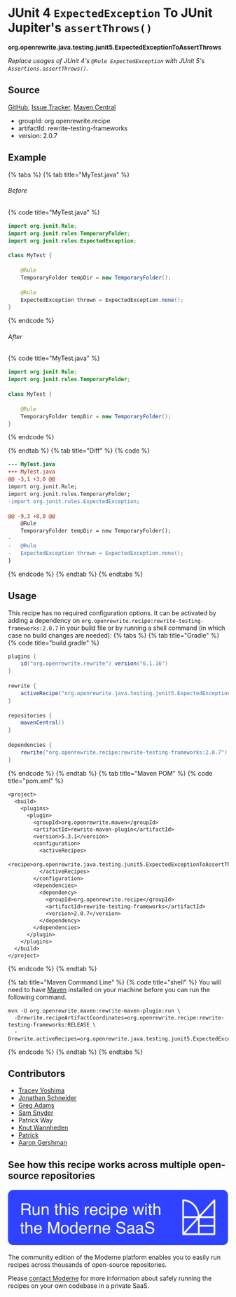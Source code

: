 # JUnit 4 `ExpectedException` To JUnit Jupiter's `assertThrows()`

**org.openrewrite.java.testing.junit5.ExpectedExceptionToAssertThrows**

_Replace usages of JUnit 4's `@Rule ExpectedException` with JUnit 5's `Assertions.assertThrows()`._

## Source

[GitHub](https://github.com/openrewrite/rewrite-testing-frameworks/blob/main/src/main/java/org/openrewrite/java/testing/junit5/ExpectedExceptionToAssertThrows.java), [Issue Tracker](https://github.com/openrewrite/rewrite-testing-frameworks/issues), [Maven Central](https://central.sonatype.com/artifact/org.openrewrite.recipe/rewrite-testing-frameworks/2.0.7/jar)

* groupId: org.openrewrite.recipe
* artifactId: rewrite-testing-frameworks
* version: 2.0.7

## Example


{% tabs %}
{% tab title="MyTest.java" %}

###### Before
{% code title="MyTest.java" %}
```java
import org.junit.Rule;
import org.junit.rules.TemporaryFolder;
import org.junit.rules.ExpectedException;

class MyTest {

    @Rule
    TemporaryFolder tempDir = new TemporaryFolder();

    @Rule
    ExpectedException thrown = ExpectedException.none();
}
```
{% endcode %}

###### After
{% code title="MyTest.java" %}
```java
import org.junit.Rule;
import org.junit.rules.TemporaryFolder;

class MyTest {

    @Rule
    TemporaryFolder tempDir = new TemporaryFolder();
}
```
{% endcode %}

{% endtab %}
{% tab title="Diff" %}
{% code %}
```diff
--- MyTest.java
+++ MyTest.java
@@ -3,1 +3,0 @@
import org.junit.Rule;
import org.junit.rules.TemporaryFolder;
-import org.junit.rules.ExpectedException;

@@ -9,3 +8,0 @@
    @Rule
    TemporaryFolder tempDir = new TemporaryFolder();
-
-   @Rule
-   ExpectedException thrown = ExpectedException.none();
}
```
{% endcode %}
{% endtab %}
{% endtabs %}


## Usage

This recipe has no required configuration options. It can be activated by adding a dependency on `org.openrewrite.recipe:rewrite-testing-frameworks:2.0.7` in your build file or by running a shell command (in which case no build changes are needed): 
{% tabs %}
{% tab title="Gradle" %}
{% code title="build.gradle" %}
```groovy
plugins {
    id("org.openrewrite.rewrite") version("6.1.16")
}

rewrite {
    activeRecipe("org.openrewrite.java.testing.junit5.ExpectedExceptionToAssertThrows")
}

repositories {
    mavenCentral()
}

dependencies {
    rewrite("org.openrewrite.recipe:rewrite-testing-frameworks:2.0.7")
}
```
{% endcode %}
{% endtab %}
{% tab title="Maven POM" %}
{% code title="pom.xml" %}
```markup
<project>
  <build>
    <plugins>
      <plugin>
        <groupId>org.openrewrite.maven</groupId>
        <artifactId>rewrite-maven-plugin</artifactId>
        <version>5.3.1</version>
        <configuration>
          <activeRecipes>
            <recipe>org.openrewrite.java.testing.junit5.ExpectedExceptionToAssertThrows</recipe>
          </activeRecipes>
        </configuration>
        <dependencies>
          <dependency>
            <groupId>org.openrewrite.recipe</groupId>
            <artifactId>rewrite-testing-frameworks</artifactId>
            <version>2.0.7</version>
          </dependency>
        </dependencies>
      </plugin>
    </plugins>
  </build>
</project>
```
{% endcode %}
{% endtab %}

{% tab title="Maven Command Line" %}
{% code title="shell" %}
You will need to have [Maven](https://maven.apache.org/download.cgi) installed on your machine before you can run the following command.

```shell
mvn -U org.openrewrite.maven:rewrite-maven-plugin:run \
  -Drewrite.recipeArtifactCoordinates=org.openrewrite.recipe:rewrite-testing-frameworks:RELEASE \
  -Drewrite.activeRecipes=org.openrewrite.java.testing.junit5.ExpectedExceptionToAssertThrows
```
{% endcode %}
{% endtab %}
{% endtabs %}

## Contributors
* [Tracey Yoshima](mailto:tracey.yoshima@gmail.com)
* [Jonathan Schneider](mailto:jkschneider@gmail.com)
* [Greg Adams](mailto:greg@moderne.io)
* [Sam Snyder](mailto:sam@moderne.io)
* Patrick Way
* [Knut Wannheden](mailto:knut@moderne.io)
* [Patrick](mailto:patway99@gmail.com)
* [Aaron Gershman](mailto:aegershman@gmail.com)


## See how this recipe works across multiple open-source repositories

[![Moderne Link Image](/.gitbook/assets/ModerneRecipeButton.png)](https://app.moderne.io/recipes/org.openrewrite.java.testing.junit5.ExpectedExceptionToAssertThrows)

The community edition of the Moderne platform enables you to easily run recipes across thousands of open-source repositories.

Please [contact Moderne](https://moderne.io/product) for more information about safely running the recipes on your own codebase in a private SaaS.
